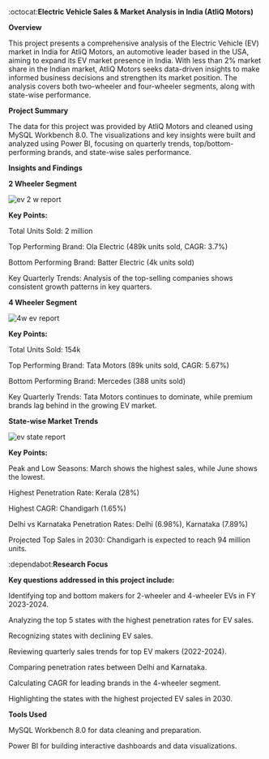 :octocat:**Electric Vehicle Sales & Market Analysis in India (AtliQ Motors)**

**Overview**

This project presents a comprehensive analysis of the Electric Vehicle (EV) market in India for AtliQ Motors, an automotive leader based in the USA, aiming to expand its EV market presence in India. With less than 2% market share in the Indian market, AtliQ Motors seeks data-driven insights to make informed business decisions and strengthen its market position. The analysis covers both two-wheeler and four-wheeler segments, along with state-wise performance.

**Project Summary**

The data for this project was provided by AtliQ Motors and cleaned using MySQL Workbench 8.0. The visualizations and key insights were built and analyzed using Power BI, focusing on quarterly trends, top/bottom-performing brands, and state-wise sales performance.



**Insights and Findings**

**2 Wheeler Segment**

![ev 2 w report](https://github.com/user-attachments/assets/b31664e2-9805-426e-86cb-c3c51a151857)

**Key Points:**

Total Units Sold: 2 million

Top Performing Brand: Ola Electric (489k units sold, CAGR: 3.7%)

Bottom Performing Brand: Batter Electric (4k units sold)

Key Quarterly Trends: Analysis of the top-selling companies shows consistent growth patterns in key quarters.

**4 Wheeler Segment**

![4w ev report ](https://github.com/user-attachments/assets/5f7f5bab-2a34-4d96-b1d8-d8c49b8ce9ec)

**Key Points:**

Total Units Sold: 154k

Top Performing Brand: Tata Motors (89k units sold, CAGR: 5.67%)

Bottom Performing Brand: Mercedes (388 units sold)

Key Quarterly Trends: Tata Motors continues to dominate, while premium brands lag behind in the growing EV market.


**State-wise Market Trends**

![ev state report ](https://github.com/user-attachments/assets/4d61bda7-eca1-4fa0-8c8b-5344be8d19fa)

**Key Points:**

Peak and Low Seasons: March shows the highest sales, while June shows the lowest.

Highest Penetration Rate: Kerala (28%)

Highest CAGR: Chandigarh (1.65%)

Delhi vs Karnataka Penetration Rates: Delhi (6.98%), Karnataka (7.89%) 

Projected Top Sales in 2030: Chandigarh is expected to reach 94 million units.     


:dependabot:**Research Focus**

**Key questions addressed in this project include:**

Identifying top and bottom makers for 2-wheeler and 4-wheeler EVs in FY 2023-2024.

Analyzing the top 5 states with the highest penetration rates for EV sales.

Recognizing states with declining EV sales.

Reviewing quarterly sales trends for top EV makers (2022-2024).

Comparing penetration rates between Delhi and Karnataka.

Calculating CAGR for leading brands in the 4-wheeler segment.

Highlighting the states with the highest projected EV sales in 2030.

**Tools Used**

MySQL Workbench 8.0 for data cleaning and preparation.

Power BI for building interactive dashboards and data visualizations.
